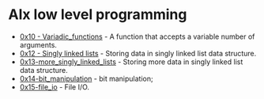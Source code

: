 # Alx low level programming

- [0x10 - Variadic_functions](https://github.com/CharlesMariga/alx-low_level_programming/tree/main/0x10-variadic_functions) - A function that accepts a variable number of arguments.
- [0x12 - Singly linked lists](https://github.com/CharlesMariga/alx-low_level_programming/tree/main/0x12-singly_linked_lists) - Storing data in singly linked list data structure.
- [0x13-more_singly_linked_lists](https://github.com/CharlesMariga/alx-low_level_programming/tree/main/0x13-more_singly_linked_lists) - Storing more data in singly linked list data structure.
- [0x14-bit_manipulation](https://github.com/CharlesMariga/alx-low_level_programming/tree/main/0x14-bit_manipulation) - bit manipulation;
- [0x15-file_io]() - File I/O.
